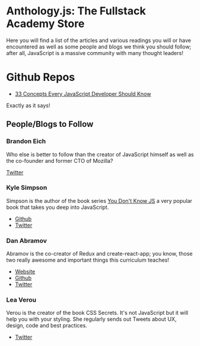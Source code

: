 # Anthology.js: The Fullstack Academy Store

Here you will find a list of the articles and various readings you will or have encountered as well as some people and blogs we think you should follow; after all, JavaScript is a massive community with many thought leaders!

# Github Repos

- [33 Concepts Every JavaScript Developer Should Know](https://github.com/leonardomso/33-js-concepts)

Exactly as it says!


## People/Blogs to Follow

### Brandon Eich

Who else is better to follow than the creator of JavaScript himself as well as the co-founder and former CTO of Mozilla?

[Twitter](https://twitter.com/BrandonEich)

### Kyle Simpson

Simpson is the author of the book series [You Don't Know JS](https://github.com/getify/You-Dont-Know-JS) a very popular book that takes you deep into JavaScript.

- [Github](https://github.com/getify)
- [Twitter](https://twitter.com/getify)

### Dan Abramov 

Abramov is the co-creator of Redux and create-react-app; you know, those two really awesome and important things this curriculum teaches!

- [Website](https://overreacted.io/)
- [Github](https://github.com/gaearon)
- [Twitter](https://twitter.com/dan_abramov)

### Lea Verou

Verou is the creator of the book CSS Secrets. It's not JavaScript but it will help you with your styling. She regularly sends out Tweets about UX, design, code and best practices.

- [Twitter](https://twitter.com/LeaVerou)